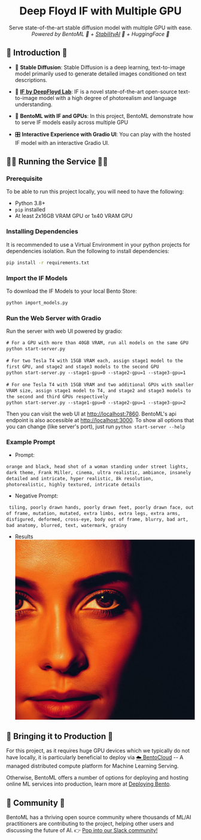 <div align="center">
    <h1 align="center"> Deep Floyd IF with Multiple GPU</h1>
    <p>Serve state-of-the-art stable diffusion model with multiple GPU with ease.
        </br>
        <i>Powered by BentoML 🍱 + <a href="https://stability.ai/">StabilityAI</a> 🎨 + HuggingFace 🤗</i>
    </p>
</div>

## 📖 Introduction 📖
- 🧪 **Stable Diffusion**: Stable Diffusion is a deep learning, text-to-image model primarily used to generate detailed images conditioned on text descriptions.

- 🔮 **[IF by DeepFloyd Lab](https://github.com/deep-floyd/IF)**: IF is a novel state-of-the-art open-source text-to-image model with a high degree of photorealism and language understanding.

- 🚀 **BentoML with IF and GPUs**: In this project, BentoML demonstrate how to serve IF models easily across multiple GPU

- 🎛️ **Interactive Experience with Gradio UI**: You can play with the hosted IF model with an interactive Gradio UI.

## 🏃‍♂️ Running the Service 🏃‍♂️
### Prerequisite
To be able to run this project locally, you will need to have the following:
- Python 3.8+
- `pip` installed
- At least 2x16GB VRAM GPU or 1x40 VRAM GPU

### Installing Dependencies
It is recommended to use a Virtual Environment in your python projects for dependencies isolation. Run the following to install dependencies:
```bash
pip install -r requirements.txt
```

### Import the IF Models
To download the IF Models to your local Bento Store: 
```bash
python import_models.py
```

### Run the Web Server with Gradio
Run the server with web UI powered by gradio:

```
# For a GPU with more than 40GB VRAM, run all models on the same GPU
python start-server.py

# For two Tesla T4 with 15GB VRAM each, assign stage1 model to the first GPU, and stage2 and stage3 models to the second GPU
python start-server.py --stage1-gpu=0 --stage2-gpu=1 --stage3-gpu=1

# For one Tesla T4 with 15GB VRAM and two additional GPUs with smaller VRAM size, assign stage1 model to T4, and stage2 and stage3 models to the second and third GPUs respectively
python start-server.py --stage1-gpu=0 --stage2-gpu=1 --stage3-gpu=2
```

Then you can visit the web UI at <http://localhost:7860>. BentoML's api endpoint is also accessible at <http://localhost:3000>. To show all options that you can change (like server's port), just run `python start-server --help`

### Example Prompt
- Prompt: 
```
orange and black, head shot of a woman standing under street lights, dark theme, Frank Miller, cinema, ultra realistic, ambiance, insanely detailed and intricate, hyper realistic, 8k resolution, photorealistic, highly textured, intricate details
```
- Negative Prompt:
```
 tiling, poorly drawn hands, poorly drawn feet, poorly drawn face, out of frame, mutation, mutated, extra limbs, extra legs, extra arms, disfigured, deformed, cross-eye, body out of frame, blurry, bad art, bad anatomy, blurred, text, watermark, grainy
```
- Results
![Generated Image](images/result.png)

## 🚀 Bringing it to Production 🚀
For this project, as it requires huge GPU devices which we typically do not have locally, it is particularly beneficial to deploy via [☁️ BentoCloud](https://www.bentoml.com/bento-cloud/) -- A managed distributed compute platform for Machine Learning Serving.

Otherwise, BentoML offers a number of options for deploying and hosting online ML services into production, learn more at [Deploying Bento](https://docs.bentoml.org/en/latest/concepts/deploy.html).


## 👥 Community 👥
BentoML has a thriving open source community where thousands of ML/AI practitioners are 
contributing to the project, helping other users and discussing the future of AI. 👉 [Pop into our Slack community!](https://l.bentoml.com/join-slack)